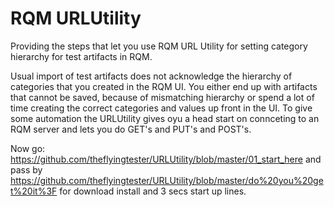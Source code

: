 RQM URLUtility
==========

Providing the steps that let you use RQM URL Utility for setting category hierarchy for test artifacts in RQM.

Usual import of test artifacts does not acknowledge the hierarchy of categories that you created in the RQM UI.
You either end up with artifacts that cannot be saved, because of mismatching hierarchy or spend a lot of time creating the correct categories and values up front in the UI. 
To give some automation the URLUtility gives oyu a head start on connceting to an RQM server and lets you
 do GET's and PUT's and POST's.
 
 
Now go:
https://github.com/theflyingtester/URLUtility/blob/master/01_start_here
and pass by 
https://github.com/theflyingtester/URLUtility/blob/master/do%20you%20get%20it%3F
for download install and 3 secs start up lines.
